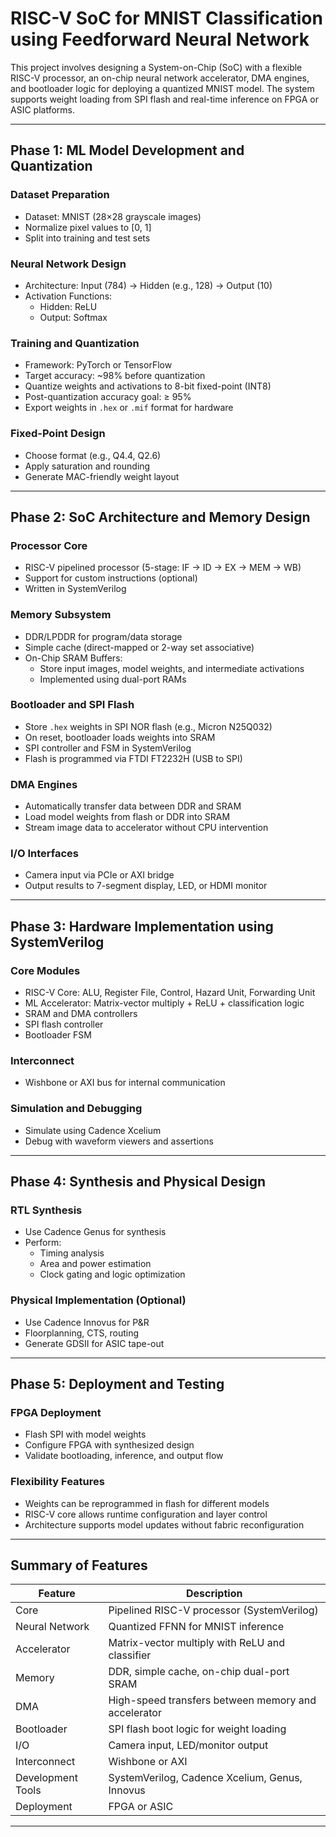# RISC-V SoC for MNIST Classification using Feedforward Neural Network

This project involves designing a System-on-Chip (SoC) with a flexible RISC-V processor, an on-chip neural network accelerator, DMA engines, and bootloader logic for deploying a quantized MNIST model. The system supports weight loading from SPI flash and real-time inference on FPGA or ASIC platforms.

---

## Phase 1: ML Model Development and Quantization

### Dataset Preparation
- Dataset: MNIST (28×28 grayscale images)
- Normalize pixel values to [0, 1]
- Split into training and test sets

### Neural Network Design
- Architecture: Input (784) → Hidden (e.g., 128) → Output (10)
- Activation Functions:
  - Hidden: ReLU
  - Output: Softmax

### Training and Quantization
- Framework: PyTorch or TensorFlow
- Target accuracy: ~98% before quantization
- Quantize weights and activations to 8-bit fixed-point (INT8)
- Post-quantization accuracy goal: ≥ 95%
- Export weights in `.hex` or `.mif` format for hardware

### Fixed-Point Design
- Choose format (e.g., Q4.4, Q2.6)
- Apply saturation and rounding
- Generate MAC-friendly weight layout

---

## Phase 2: SoC Architecture and Memory Design

### Processor Core
- RISC-V pipelined processor (5-stage: IF → ID → EX → MEM → WB)
- Support for custom instructions (optional)
- Written in SystemVerilog

### Memory Subsystem
- DDR/LPDDR for program/data storage
- Simple cache (direct-mapped or 2-way set associative)
- On-Chip SRAM Buffers:
  - Store input images, model weights, and intermediate activations
  - Implemented using dual-port RAMs

### Bootloader and SPI Flash
- Store `.hex` weights in SPI NOR flash (e.g., Micron N25Q032)
- On reset, bootloader loads weights into SRAM
- SPI controller and FSM in SystemVerilog
- Flash is programmed via FTDI FT2232H (USB to SPI)

### DMA Engines
- Automatically transfer data between DDR and SRAM
- Load model weights from flash or DDR into SRAM
- Stream image data to accelerator without CPU intervention

### I/O Interfaces
- Camera input via PCIe or AXI bridge
- Output results to 7-segment display, LED, or HDMI monitor

---

## Phase 3: Hardware Implementation using SystemVerilog

### Core Modules
- RISC-V Core: ALU, Register File, Control, Hazard Unit, Forwarding Unit
- ML Accelerator: Matrix-vector multiply + ReLU + classification logic
- SRAM and DMA controllers
- SPI flash controller
- Bootloader FSM

### Interconnect
- Wishbone or AXI bus for internal communication

### Simulation and Debugging
- Simulate using Cadence Xcelium
- Debug with waveform viewers and assertions

---

## Phase 4: Synthesis and Physical Design

### RTL Synthesis
- Use Cadence Genus for synthesis
- Perform:
  - Timing analysis
  - Area and power estimation
  - Clock gating and logic optimization

### Physical Implementation (Optional)
- Use Cadence Innovus for P&R
- Floorplanning, CTS, routing
- Generate GDSII for ASIC tape-out

---

## Phase 5: Deployment and Testing

### FPGA Deployment
- Flash SPI with model weights
- Configure FPGA with synthesized design
- Validate bootloading, inference, and output flow

### Flexibility Features
- Weights can be reprogrammed in flash for different models
- RISC-V core allows runtime configuration and layer control
- Architecture supports model updates without fabric reconfiguration

---

## Summary of Features

| Feature                  | Description                                           |
|--------------------------|-------------------------------------------------------|
| Core                     | Pipelined RISC-V processor (SystemVerilog)           |
| Neural Network           | Quantized FFNN for MNIST inference                   |
| Accelerator              | Matrix-vector multiply with ReLU and classifier      |
| Memory                   | DDR, simple cache, on-chip dual-port SRAM            |
| DMA                      | High-speed transfers between memory and accelerator  |
| Bootloader               | SPI flash boot logic for weight loading              |
| I/O                      | Camera input, LED/monitor output                     |
| Interconnect             | Wishbone or AXI                                       |
| Development Tools        | SystemVerilog, Cadence Xcelium, Genus, Innovus       |
| Deployment               | FPGA or ASIC                                          |

---


